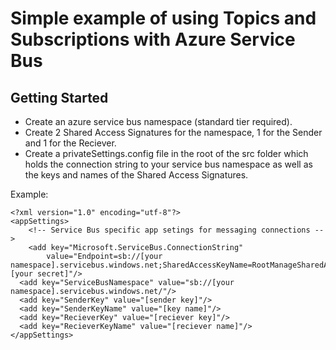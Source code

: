 
# Simple example of using Topics and Subscriptions with Azure Service Bus

## Getting Started
* Create an azure service bus namespace (standard tier required).
* Create 2 Shared Access Signatures for the namespace, 1 for the Sender and 1 for the Reciever.
* Create a privateSettings.config file in the root of the src folder which holds the connection string to your service bus namespace as well as the keys and names of the Shared Access Signatures.

Example:
```
<?xml version="1.0" encoding="utf-8"?>
<appSettings>
    <!-- Service Bus specific app setings for messaging connections -->
    <add key="Microsoft.ServiceBus.ConnectionString"
        value="Endpoint=sb://[your namespace].servicebus.windows.net;SharedAccessKeyName=RootManageSharedAccessKey;SharedAccessKey=[your secret]"/>
  <add key="ServiceBusNamespace" value="sb://[your namespace].servicebus.windows.net/"/>
  <add key="SenderKey" value="[sender key]"/>
  <add key="SenderKeyName" value="[key name]"/>
  <add key="RecieverKey" value="[reciever key]"/>
  <add key="RecieverKeyName" value="[reciever name]"/>
</appSettings>
```


